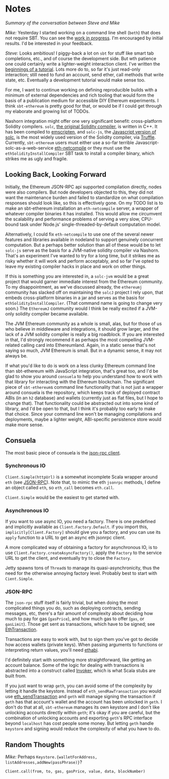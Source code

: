 # Notes
*Summary of the conversation between Steve and Mike*

*Mike:* Yesterday I started working on a command line shell (`beth`) that does not require SBT. 
You can see the [work in progress](https://github.com/mslinn/beth).
I'm encouraged by initial results.
I'd be interested in your feedback.

*Steve:* Looks ambitious! 
I piggy-back a lot on `sbt` for stuff like smart tab completions, etc., and of course the development side. 
But wth patience one could certainly write a lighter-weight interaction client.
I've written the [beginnings of a tutorial](https://mslinn.gitbooks.io/sbt-ethereum/content/gitbook/tutorial.html#tutorial).
Lots more do to, so far it's just read-only interaction; still need to fund an account, send ether, 
call methods that write state, etc.
Eventually a development tutorial would make sense too.

For me, I want to continue working on defining reproducible builds with a minimum of external dependencies 
and rich tooling that would form the basis of a publication medium for accessible DIY Ethereum experiments. 
I think `sbt-ethereum` is pretty good for that, or would be if I could get through my elaborate and growing list of TODOs.

Nashorn integration might offer one very significant benefit: cross-platform Solidity compilers. 
`solc`, [the original Solidity compiler](https://github.com/ethereum/solidity), is written in C++.
It has been compiled to [emscripten](https://en.wikipedia.org/wiki/Emscripten), 
and `solc-js`, the [Javascript version of solc](https://github.com/ethereum/solc-js), 
is the most widely used version of the Solidity compiler, via 
[Truffle](https://github.com/trufflesuite/truffle). 
Currently, `sbt-ethereum` users must either use a so-far terrible Javascript-solc-as-a-web-service 
[eth-netcompile](https://github.com/swaldman/eth-netcompile) 
or they must use the `ethSolidityInstallCompiler` SBT task to install a compiler binary, 
which strikes me as ugly and fragile. 

## Looking Back, Looking Forward
Initially, the Ethereum JSON-RPC api supported compilation directly, nodes were also compilers. 
But node developers objected to this, they did not want the maintenance burden and failed to standardize on what compilation 
responses should look like, so this is effectively gone.
On my TODO list is to make an sbt-ethereum installation an `eth-netcompile` server, 
a wrapper of whatever compiler binaries it has installed. 
This would allow me circumvent the scalability and performance problems of serving a very slow, CPU-bound task under Node.js' 
single-threaded-by-default computation model.

Alternatively, I could fix `eth-netcompile` to use one of the several newer features and libraries available in 
nodeland to support genuinely concurrent computation. 
But a perhaps better solution than all of these would be to let `solc-js` serve as the basis for a JVM-native solidity compiler via Nashorn. 
That's an experiment I've wanted to try for a long time, but it strikes me as risky whether it will work and perform acceptably, 
and so far I've opted to leave my existing compiler hacks in place and work on other things.

If this is something you are interested in, a `solc-jvm` would be a great project that would garner immediate interest from the Ethereum community. 
To my disappointment, as we've discussed already, the `ethereumj` community has slacked off on maintaining the `solcJ` project I rely upon, 
that embeds cross-platform binaries in a jar and serves as the basis for `ethSolidityInstallCompiler`.
(That command name is going to change very soon.)
The `EthereumJ` community would I think be really excited if a JVM-only solidity compiler became available. 

The JVM Ethereum community as a whole is small, alas, but for those of us who believe in middleware and integrations, 
it should grow larger, and the lack of a JVM solidity compiler is really a big roadblock.
If you are interested in that, I'd strongly recommend it as perhaps the most compelling JVM-related calling card into Ethereumland.
Again, in a static sense that's not saying so much, JVM Ethereum is small. 
But in a dynamic sense, it may not always be.

If what you'd like to do is work on a less clunky Ethereum command line than sbt-ethereum with JavaScript integration, 
that's great too, and I'd be glad to show you around `consuela` to help you understand how to work with that library for 
interacting with the Ethereum blockchain. 
The significant piece of `sbt-ethereum`s command line functionality that is not just a wrapper around consuela is the repository, 
which keeps track of deployed contract ABIs (in an `h2` database) and wallets (currently just as flat files, but I hope to change that). 
That functionality could be abstracted out into some kind of library, and I'd be open to that, but I think it's probably too early to make that choice. 
Since your command line won't be managing compilations and deployments, maybe a lighter weight, ABI-specific persistence store would make more sense.

## Consuela
The most basic piece of consuela is the [json-rpc client](https://github.com/swaldman/consuela/blob/master/src/main/scala/com/mchange/sc/v1/consuela/ethereum/jsonrpc/Client.scala).

### Synchronous IO
`Client.Simple(httpUrl)` is a somewhat incomplete Scala wrapper around `eth`
(see [JSON-RPC](https://github.com/ethereum/wiki/wiki/JSON-RPC)).
Note that, to mimic the eth `jsonrpc` methods, I define an object called `eth`, so `eth_call` becomes `eth.call`.

`Client.Simple` would be the easiest to get started with. 

### Asynchronous IO
If you want to use async IO, you need a factory.
There is one predefined and implicitly available as `Client.Factory.Default`. 
if you import this, `implicitly[Client.Factory]` should give you a factory, and you can use its `apply` function to a 
URL to get an async eth jsonrpc client.

A more complicated way of obtaining a factory for asynchronous IO, is to use `Client.Factory.createAsyncFactory()`, 
apply the `Factory` to the service URL to get the client, and eventually try to close the `Factory`. 

Jetty spawns tons of `Thread`s to manage its quasi-asynchronicity, thus the need for the otherwise annoying factory level.
Probably best to start with `Cient.Simple`.

### JSON-RPC
The `json-rpc` stuff itself is fairly trivial, but when doing the most complicated things you do, such as
deploying contracts, sending messages, etc, there's a fair amount of complexity about deciding how much to pay for gas 
(`gasPrice`), and how much gas to offer (`gas`, or `gasLimit`). 
Those get sent as transactions, which have to be signed; 
see [EthTransaction](https://github.com/swaldman/consuela/blob/master/src/main/scala/com/mchange/sc/v1/consuela/ethereum/EthTransaction.scala).

Transactions are easy to work with, but to sign them you've got to decide how access wallets (private keys). 
When passing arguments to functions or interpreting return values, you'll need 
[ethabi](https://github.com/swaldman/consuela/blob/master/src/main/scala/com/mchange/sc/v1/consuela/ethereum/EthTransaction.scala).

I'd definitely start with something more straightforward, like getting an account balance.
Some of the logic for dealing with transactions is abstracted into a construct called 
[Invoker](https://github.com/swaldman/consuela/blob/master/src/main/scala/com/mchange/sc/v1/consuela/ethereum/jsonrpc/Invoker.scala),
which is what Scala stubs are built from. 

If you just want to wrap `geth`, you can avoid some of the complexity by letting it handle the keystore. 
Instead of `eth_sendRawTransaction` you would use 
[eth_sendTransaction](https://github.com/ethereum/wiki/wiki/JSON-RPC#eth_sendtransaction) 
and `geth` will manage signing the transaction if `geth` has that account's wallet and the account has been unlocked in `geth`. 
I don't do that at all, `sbt-ethereum` manages its own keystore and I don't like unlocking accounts directly within `geth`; 
it's okay if you are careful, but the combination of unlocking accounts and exporting `geth`'s RPC interface beyond 
`localhost` has cost people some money.
But letting `geth` handle `keystore` and signing would reduce the complexity of what you have to do.

## Random Thoughts
*Mike:* Perhaps `Keystore.{walletForAddress, listAddresses,addNew(passPhrase)}`?

    Client.call(from, to, gas, gasPrice, value, data, blockNumber)

